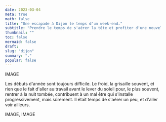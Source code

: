 ```yaml
---
date: 2023-03-04 
meta: true
math: false
title: "Une escapade à Dijon le temps d'un week-end."
subtitle: "Prendre le temps de s'aérer la tête et profiter d'une nouvelle ville en amoureux."
thumbnail: ""
toc: false
mermaid: false
draft: 
slug: "dijon"
summary: "." 
popular: false
--- 
```


IMAGE

Les débuts d'année sont toujours difficile. Le froid, la grisaille souvent, et rien que le fait d'aller au travail avant le lever du soleil pour, le plus souvent, rentrer à la nuit tombée, contribuent à un mal être qui s'installe progressivement, mais sûrement. Il était temps de s'aérer un peu, et d'aller voir ailleurs.

IMAGE, IMAGE


